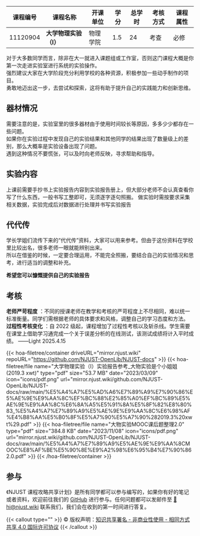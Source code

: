 
| 课程编号 | 课程名称              | 开课单位 | 学分 | 总学时 | 考核方式 | 课程属性 |
| -------- | --------------------- | -------- | ---- | ------ | -------- | -------- |
| 11120904 | **大学物理实验（Ⅰ）** | 物理学院 | 1.5  | 24     | 考查     | 必修     |


对于大多数同学而言，除非在大一就进入课题组或工作室，否则这门课程大概是你第一次走进实验室进行系统的实验操作。   
强烈建议大家在大学阶段充分利用学校的各种资源，积极参加一些动手制作的项目。   
勇敢地迈出这一步，去尝试和探索，这将有助于提升自己的实践能力和创新思维。   

## 器材情况
需要注意的是，实验室里的很多器材由于使用时间较长等原因，多多少少都存在一些问题。   
如果你在实验过程中发现自己的实验结果和其他同学的结果出现了数量级上的差别，那么大概率是实验设备出现了问题。   
遇到这种情况不要慌张，可以及时向老师反映，寻求帮助和指导。     

## 实验内容
上课前需要手抄书上实验报告内容到实验报告册上，但大部分老师不会认真查看你写了什么东西，一般书写工整即可，无须逐字逐句照搬。
做实验时需按要求采集相关数据，实验完成后对数据进行处理并书写实验报告

## 代代传
学长学姐们流传下来的“代代传”资料，大家可以用来参考。但由于这份资料在学校里比较出名，很多老师一眼就能辨别出来。   
所以在借鉴的时候，一定要合理运用，不能完全照搬，要结合自己的实验情况和思考，进行适当的调整和补充。 

**希望您可以慷慨提供自己的实验报告**

## 考核

**老师严苛程度** ：不同的授课老师在教学和考核的严苛程度上不尽相同，难以统一标准衡量。同学们需根据老师的具体要求和风格，调整自己的学习态度和方法。
**过程性考核变化** ：自 2022 级起，课程增加了过程性考核以及斩杀线。学生需要在课堂上借助学习通完成一个关于误差分析的在线测试，该测试成绩将计入平时成绩。
——Light 2025.4.15

{{< hoa-filetree/container driveURL="mirror.njust.wiki" repoURL="https://github.com/NJUST-OpenLib/NJUST-docs" >}}
  {{< hoa-filetree/file name="大学物理实验（Ⅰ）实验报告参考_大物实验是个小姐姐(2019.3 xwt)" type="pdf" size="53.7 MB" date="2023/03/09" icon="icons/pdf.png" url="mirror.njust.wiki/github.com/NJUST-OpenLib/NJUST-docs/raw/main/%E5%A4%A7%E5%AD%A6%E7%89%A9%E7%90%86%E5%AE%9E%E9%AA%8C%EF%BC%88%E2%85%A0%EF%BC%89%E5%AE%9E%E9%AA%8C%E6%8A%A5%E5%91%8A%E5%8F%82%E8%80%83_%E5%A4%A7%E7%89%A9%E5%AE%9E%E9%AA%8C%E6%98%AF%E4%B8%AA%E5%B0%8F%E5%A7%90%E5%A7%90%282019.3%20xwt%29.pdf" >}}
  {{< hoa-filetree/file name="大物实验MOOC课后题整理2.0" type="pdf" size="384.8 KB" date="2023/11/08" icon="icons/pdf.png" url="mirror.njust.wiki/github.com/NJUST-OpenLib/NJUST-docs/raw/main/%E5%A4%A7%E7%89%A9%E5%AE%9E%E9%AA%8CMOOC%E8%AF%BE%E5%90%8E%E9%A2%98%E6%95%B4%E7%90%862.0.pdf" >}}
{{< /hoa-filetree/container >}}


## 参与

《NJUST 课程攻略共享计划》是所有同学都可以参与编写的，如果你有好的笔记或者资料，欢迎前往我们的 [GitHub](https://github.com/NJUST-OpenLib) 进行参与。任何问题都可以发邮件至 [📮hi@njust.wiki](mailto:hi@njust.wiki) 联系我们，我们会在收到的第一时间进行答复。

{{< callout type="" >}}
  © 版权声明：[知识共享署名 - 非商业性使用 - 相同方式共享 4.0 国际许可协议](https://creativecommons.org/licenses/by-nc-sa/4.0/)
{{< /callout >}}
